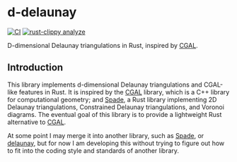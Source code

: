# d-delaunay

[![CI](https://github.com/acgetchell/d-delaunay/actions/workflows/ci.yml/badge.svg)](https://github.com/acgetchell/d-delaunay/actions/workflows/ci.yml)
[![rust-clippy analyze](https://github.com/acgetchell/d-delaunay/actions/workflows/rust-clippy.yml/badge.svg)](https://github.com/acgetchell/d-delaunay/actions/workflows/rust-clippy.yml)

D-dimensional Delaunay triangulations in Rust, inspired by [CGAL].

## Introduction

This library implements d-dimensional Delaunay triangulations and CGAL-like features in Rust. It is inspired by the [CGAL] library, which is a C++ library for computational geometry; and [Spade], a Rust library implementing 2D Delaunay triangulations, Constrained Delaunay triangulations, and Voronoi diagrams. The eventual goal of this library is to provide a lightweight Rust alternative to [CGAL].

At some point I may merge it into another library, such as [Spade], or [delaunay], but for now I am developing this without trying to figure out how to fit into the coding style and standards of another library.

[CGAL]: https://www.cgal.org/
[Spade]: https://github.com/Stoeoef/spade
[delaunay]: https://crates.io/crates/delaunay
